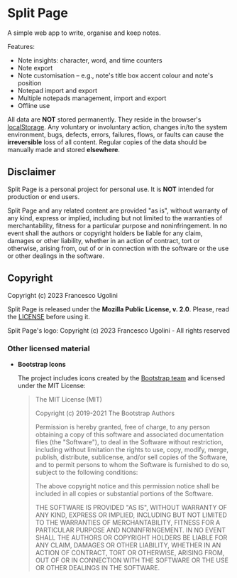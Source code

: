 # Split Page

A simple web app to write, organise and keep notes.

Features:

-   Note insights: character, word, and time counters
-   Note export
-   Note customisation &ndash; e.g., note's title box accent colour and note's position
-   Notepad import and export
-   Multiple notepads management, import and export
-   Offline use

All data are **NOT** stored permanently. They reside in the browser's [localStorage](https://developer.mozilla.org/en-US/docs/Web/API/Window/localStorage). Any voluntary or involuntary action, changes in/to the system environment, bugs, defects, errors, failures, flows, or faults can cause the **irreversible** loss of all content. Regular copies of the data should be manually made and stored **elsewhere**.

## Disclaimer

Split Page is a personal project for personal use. It is **NOT** intended for production or end users.

Split Page and any related content are provided "as is", without warranty of any kind, express or implied, including but not limited to the warranties of merchantability, fitness for a particular purpose and noninfringement. In no event shall the authors or copyright holders be liable for any claim, damages or other liability, whether in an action of contract, tort or otherwise, arising from, out of or in connection with the software or the use or other dealings in the software.

## Copyright

Copyright (c) 2023 Francesco Ugolini

Split Page is released under the **Mozilla Public License, v. 2.0**. Please, read the [LICENSE](LICENSE) before using it.

Split Page's logo: Copyright (c) 2023 Francesco Ugolini - All rights reserved

### Other licensed material

-   **Bootstrap Icons**

    The project includes icons created by the [Bootstrap team](https://github.com/twbs/icons) and licensed under the MIT License:

    > The MIT License (MIT)
    >
    > Copyright (c) 2019-2021 The Bootstrap Authors
    >
    > Permission is hereby granted, free of charge, to any person obtaining a copy of this software and associated documentation files (the "Software"), to deal in the Software without restriction, including without limitation the rights to use, copy, modify, merge, publish, distribute, sublicense, and/or sell copies of the Software, and to permit persons to whom the Software is furnished to do so, subject to the following conditions:
    >
    > The above copyright notice and this permission notice shall be included in all copies or substantial portions of the Software.
    >
    > THE SOFTWARE IS PROVIDED "AS IS", WITHOUT WARRANTY OF ANY KIND, EXPRESS OR IMPLIED, INCLUDING BUT NOT LIMITED TO THE WARRANTIES OF MERCHANTABILITY, FITNESS FOR A PARTICULAR PURPOSE AND NONINFRINGEMENT. IN NO EVENT SHALL THE AUTHORS OR COPYRIGHT HOLDERS BE LIABLE FOR ANY CLAIM, DAMAGES OR OTHER LIABILITY, WHETHER IN AN ACTION OF CONTRACT, TORT OR OTHERWISE, ARISING FROM, OUT OF OR IN CONNECTION WITH THE SOFTWARE OR THE USE OR OTHER DEALINGS IN THE SOFTWARE.
